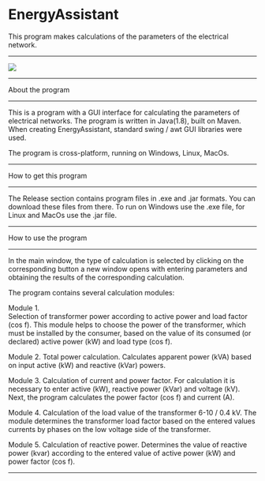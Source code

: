 # EnergyAssistant

This program makes calculations of the parameters of the electrical network. 
***********************************
<img src=https://github.com/yakovitalik/EnergyAssistant/blob/main/demo1.gif>

***********************************
About the program
***********************************
This is a program with a GUI interface for calculating the parameters of electrical networks.
The program is written in Java(1.8), built on Maven.
When creating EnergyAssistant, standard swing / awt GUI libraries were used.

The program is cross-platform, running on Windows, Linux, MacOs.

********************************
How to get this program
********************************
The Release section contains program files in .exe and .jar formats.
You can download these files from there.
To run on Windows use the .exe file, for Linux and MacOs use the .jar file.

********************************
How to use the program
********************************
In the main window, the type of calculation is selected by clicking on the corresponding button
a new window opens with entering parameters and obtaining the results of the corresponding calculation.

The program contains several calculation modules:

Module 1.	
Selection of transformer power according to active power and load factor (cos f).
This module helps to choose the power of the transformer, which must be installed by the consumer,
based on the value of its consumed (or declared) active power (kW) and load type (cos f).

Module 2. 
Total power calculation.
Calculates apparent power (kVA) based on input active (kW) and reactive (kVar) powers.

Module 3.
Calculation of current and power factor.
For calculation it is necessary to enter active (kW), reactive power (kVar) and voltage (kV).
Next, the program calculates the power factor (cos f) and current (A).

Module 4.
Calculation of the load value of the transformer 6-10 / 0.4 kV.
The module determines the transformer load factor based on the entered values
currents by phases on the low voltage side of the transformer.

Module 5.
Calculation of reactive power.
Determines the value of reactive power (kvar) according to the entered value of active power (kW)
and power factor (cos f).

************************************


